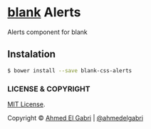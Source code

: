 # [blank](https://github.com/ahmedelgabri/blank) Alerts

Alerts component for blank

## Instalation

```sh
$ bower install --save blank-css-alerts
```


### LICENSE & COPYRIGHT
[MIT License](http://opensource.org/licenses/MIT).

Copyright © [Ahmed El Gabri](http://gabri.me) | [@ahmedelgabri](http://twitter.comahmedelgabri)
